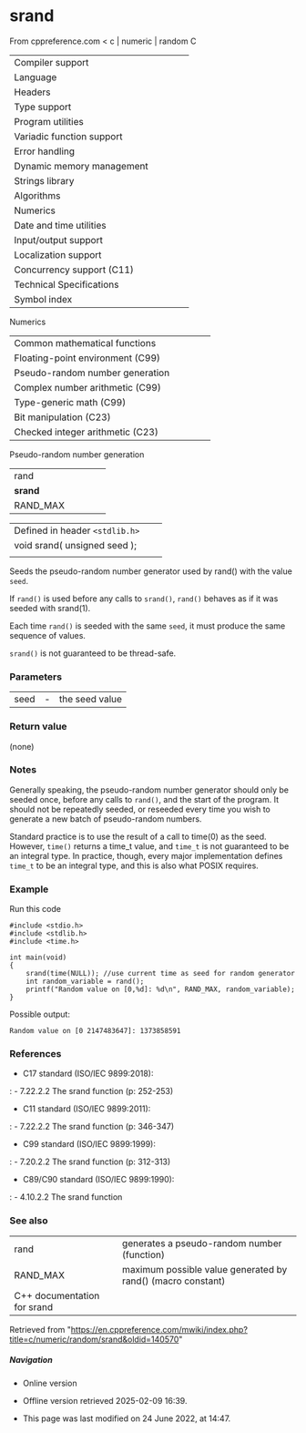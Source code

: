 # srand

From cppreference.com
< c‎ | numeric‎ | random
 C

|  |  |  |  |  |
| --- | --- | --- | --- | --- |
| Compiler support | | | | |
| Language | | | | |
| Headers | | | | |
| Type support | | | | |
| Program utilities | | | | |
| Variadic function support | | | | |
| Error handling | | | | |
| Dynamic memory management | | | | |
| Strings library | | | | |
| Algorithms | | | | |
| Numerics | | | | |
| Date and time utilities | | | | |
| Input/output support | | | | |
| Localization support | | | | |
| Concurrency support (C11) | | | | |
| Technical Specifications | | | | |
| Symbol index | | | | |

 Numerics

|  |  |  |  |  |
| --- | --- | --- | --- | --- |
| Common mathematical functions | | | | |
| Floating-point environment (C99) | | | | |
| Pseudo-random number generation | | | | |
| Complex number arithmetic (C99) | | | | |
| Type-generic math (C99) | | | | |
| Bit manipulation (C23) | | | | |
| Checked integer arithmetic (C23) | | | | |

 Pseudo-random number generation

|  |  |  |  |  |
| --- | --- | --- | --- | --- |
| rand | | | | |
| ****srand**** | | | | |
| RAND_MAX | | | | |

|  |  |  |
| --- | --- | --- |
| Defined in header `<stdlib.h>` |  |  |
| void srand( unsigned seed ); |  |  |
|  |  |  |

Seeds the pseudo-random number generator used by rand() with the value `seed`.

If `rand()` is used before any calls to `srand()`, `rand()` behaves as if it was seeded with srand(1).

Each time `rand()` is seeded with the same `seed`, it must produce the same sequence of values.

`srand()` is not guaranteed to be thread-safe.

### Parameters

|  |  |  |
| --- | --- | --- |
| seed | - | the seed value |

### Return value

(none)

### Notes

Generally speaking, the pseudo-random number generator should only be seeded once, before any calls to `rand()`, and the start of the program.
It should not be repeatedly seeded, or reseeded every time you wish to generate a new batch of pseudo-random numbers.

Standard practice is to use the result of a call to time(0) as the seed.
However, `time()` returns a time_t value, and `time_t` is not guaranteed to be an integral type.
In practice, though, every major implementation defines `time_t` to be an integral type, and this is also what POSIX requires.

### Example

Run this code

```
#include <stdio.h>
#include <stdlib.h>
#include <time.h>
 
int main(void)
{
    srand(time(NULL)); //use current time as seed for random generator
    int random_variable = rand();
    printf("Random value on [0,%d]: %d\n", RAND_MAX, random_variable);
}

```

Possible output:

```
Random value on [0 2147483647]: 1373858591

```

### References

- C17 standard (ISO/IEC 9899:2018):

:   - 7.22.2.2 The srand function (p: 252-253)

- C11 standard (ISO/IEC 9899:2011):

:   - 7.22.2.2 The srand function (p: 346-347)

- C99 standard (ISO/IEC 9899:1999):

:   - 7.20.2.2 The srand function (p: 312-313)

- C89/C90 standard (ISO/IEC 9899:1990):

:   - 4.10.2.2 The srand function

### See also

|  |  |
| --- | --- |
| rand | generates a pseudo-random number   (function) |
| RAND_MAX | maximum possible value generated by rand()   (macro constant) |
| C++ documentation for srand | |

Retrieved from "<https://en.cppreference.com/mwiki/index.php?title=c/numeric/random/srand&oldid=140570>"

##### Navigation

- Online version
- Offline version retrieved 2025-02-09 16:39.

- This page was last modified on 24 June 2022, at 14:47.